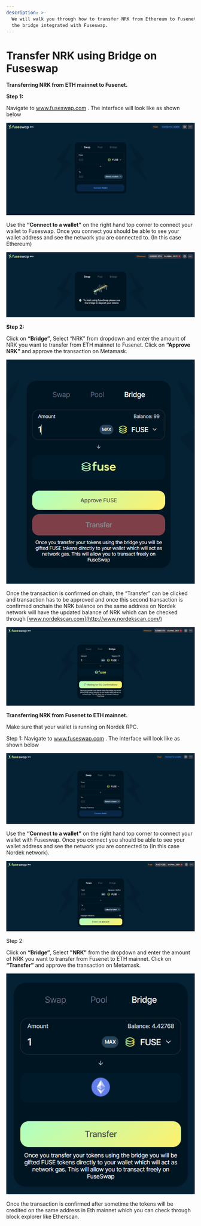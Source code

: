 ```yaml
---
description: >-
  We will walk you through how to transfer NRK from Ethereum to Fusenet using
  the bridge integrated with Fuseswap.
---
```


# Transfer NRK using Bridge on Fuseswap

**Transferring NRK from ETH mainnet to Fusenet.**

**Step 1:**

Navigate to www.fuseswap.com . The interface will look like as shown below

![](../../.gitbook/assets/0%20%286%29.png)

Use the **“Connect to a wallet”** on the right hand top corner to connect your wallet to Fuseswap. Once you connect you should be able to see your wallet address and see the network you are connected to. \(In this case Ethereum\)

![](../../.gitbook/assets/1%20%289%29.png)

**Step 2:**

Click on **“Bridge”**, Select “NRK” from dropdown and enter the amount of NRK you want to transfer from ETH mainnet to Fusenet. Click on **“Approve NRK”** and approve the transaction on Metamask.

![](../../.gitbook/assets/2%20%289%29.png)

Once the transaction is confirmed on chain, the “Transfer” can be clicked and transaction has to be approved and once this second transaction is confirmed onchain the NRK balance on the same address on Nordek network will have the updated balance of NRK which can be checked through [www.nordekscan.com](http://www.nordekscan.com/)

![](../../.gitbook/assets/3%20%288%29.png)

**Transferring NRK from Fusenet to ETH mainnet.**

Make sure that your wallet is running on Nordek RPC.

Step 1: Navigate to www.fuseswap.com . The interface will look like as shown below

![](../../.gitbook/assets/4%20%289%29.png)

Use the **“Connect to a wallet”** on the right hand top corner to connect your wallet with Fuseswap. Once you connect you should be able to see your wallet address and see the network you are connected to \(In this case Nordek network\).

![](../../.gitbook/assets/5%20%286%29.png)

Step 2:

Click on **“Bridge”**, Select **"NRK"** from the dropdown and enter the amount of NRK you want to transfer from Fusenet to ETH mainnet. Click on **“Transfer”** and approve the transaction on Metamask.

![](../../.gitbook/assets/6%20%287%29.png)

Once the transaction is confirmed after sometime the tokens will be credited on the same address in Eth mainnet which you can check through block explorer like Etherscan.

